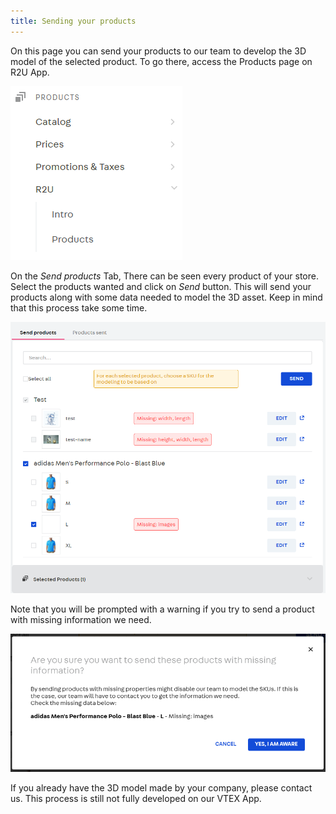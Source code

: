 ```yaml
---
title: Sending your products
---
```


On this page you can send your products to our team to develop the 3D model of the selected product. To go there, access the Products page on R2U App.

![](./assets/sidebar.png 'Sidebar')

On the _Send products_ Tab, There can be seen every product of your store. Select the products wanted and click on _Send_ button. This will send your products along with some data needed to model the 3D asset. Keep in mind that this process take some time. 

![](./assets/send-products.png 'Sending products')

Note that you will be prompted with a warning if you try to send a product with missing information we need.

![](./assets/warning.png 'Warning')

If you already have the 3D model made by your company, please contact us. This process is still not fully developed on our VTEX App.
